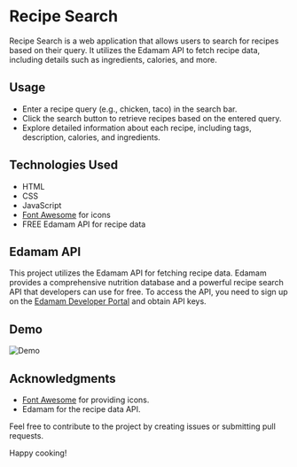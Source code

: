 # Recipe Search

Recipe Search is a web application that allows users to search for recipes based on their query. It utilizes the Edamam API to fetch recipe data, including details such as ingredients, calories, and more.

## Usage
- Enter a recipe query (e.g., chicken, taco) in the search bar.
- Click the search button to retrieve recipes based on the entered query.
- Explore detailed information about each recipe, including tags, description, calories, and ingredients.

## Technologies Used
- HTML
- CSS
- JavaScript
- [Font Awesome](https://fontawesome.com/) for icons
- FREE Edamam API for recipe data

## Edamam API
This project utilizes the Edamam API for fetching recipe data. Edamam provides a comprehensive nutrition database and a powerful recipe search API that developers can use for free. To access the API, you need to sign up on the [Edamam Developer Portal](https://developer.edamam.com/) and obtain API keys.

## Demo
![Demo](img/demo.gif)

## Acknowledgments
- [Font Awesome](https://fontawesome.com/) for providing icons.
- Edamam for the recipe data API.

Feel free to contribute to the project by creating issues or submitting pull requests.

Happy cooking!
